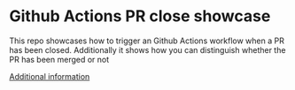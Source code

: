 # Github Actions PR close showcase

This repo showcases how to trigger an Github Actions workflow when a PR has been closed. Additionally it shows how you can distinguish whether the PR has been merged or not

[Additional information](https://brennerm.github.io/posts/trigger-github-actions-on-pr-close.html)
